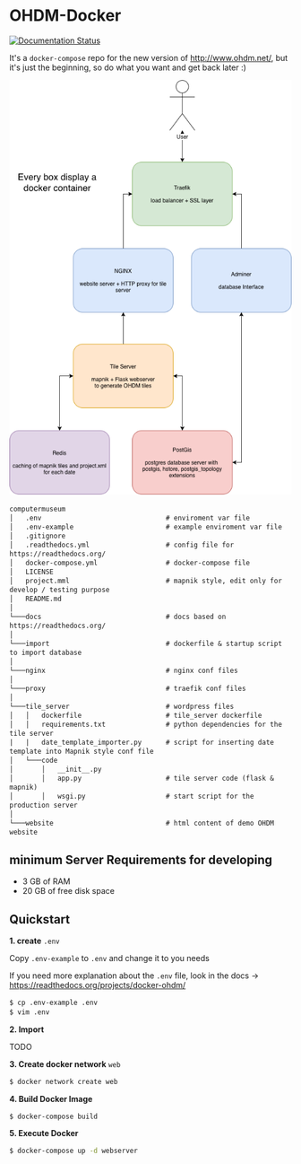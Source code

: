 # OHDM-Docker

[![Documentation Status](https://readthedocs.org/projects/docker-ohdm/badge/?version=latest)](https://docker-ohdm.readthedocs.io/en/latest/?badge=latest)
     
It's a `docker-compose` repo for the new version of http://www.ohdm.net/, but it's just the beginning, so
do what you want and get back later :)

![Docker Container Overview](docs/_static/ProjectOverview.png)

```
computermuseum
│   .env                               # enviroment var file
│   .env-example                       # example enviroment var file
│   .gitignore
│   .readthedocs.yml                   # config file for https://readthedocs.org/
│   docker-compose.yml                 # docker-compose file
│   LICENSE 
│   project.mml                        # mapnik style, edit only for develop / testing purpose
│   README.md  
│    
└───docs                               # docs based on https://readthedocs.org/
│
└───import                             # dockerfile & startup script to import database
│
└───nginx                              # nginx conf files
│
└───proxy                              # traefik conf files
│
└───tile_server                        # wordpress files
│   │   dockerfile                     # tile_server dockerfile
│   │   requirements.txt               # python dependencies for the tile server
|   |   date_template_importer.py      # script for inserting date template into Mapnik style conf file
│   └───code
│       │   __init__.py
│       │   app.py                     # tile server code (flask & mapnik)
│       │   wsgi.py                    # start script for the production server
│
└───website                            # html content of demo OHDM website
```

## minimum Server Requirements for developing

- 3 GB of RAM
- 20 GB of free disk space

## Quickstart

**1. create** `.env`

Copy `.env-example` to `.env` and change it to you needs

If you need more explanation about the `.env` file, look in the docs -> https://readthedocs.org/projects/docker-ohdm/

```bash
$ cp .env-example .env
$ vim .env
```

**2. Import**

TODO 

**3. Create docker network** `web`

```bash
$ docker network create web
```

**4. Build Docker Image**

```bash
$ docker-compose build
```

**5. Execute Docker**

```bash
$ docker-compose up -d webserver
```
